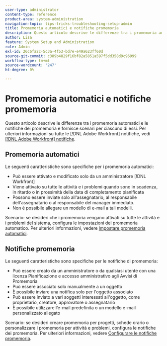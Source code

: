 ```yaml
---
user-type: administrator
content-type: reference
product-area: system-administration
navigation-topic: tips-tricks-troubleshooting-setup-admin
title: Promemoria automatici e notifiche promemoria
description: Questo articolo descrive le differenze tra i promemoria automatici e le notifiche dei promemoria e fornisce scenari per ciascuno di essi.
author: Lisa
feature: System Setup and Administration
role: Admin
exl-id: 26c6fa2c-5c3a-4f53-bd7e-e49a623ff60d
source-git-commit: c389b4829f16bf82a5851a597f5dd358d9c96999
workflow-type: tm+mt
source-wordcount: '247'
ht-degree: 0%

---
```


# Promemoria automatici e notifiche promemoria

Questo articolo descrive le differenze tra i promemoria automatici e le notifiche dei promemoria e fornisce scenari per ciascuno di essi. Per ulteriori informazioni su tutte le [!DNL Adobe Workfront] notifiche, vedi [[!DNL Adobe Workfront] notifiche](../../workfront-basics/using-notifications/wf-notifications.md).

## Promemoria automatici

Le seguenti caratteristiche sono specifiche per i promemoria automatici:

* Può essere attivato e modificato solo da un amministratore [!DNL Workfront]
* Viene attivato su tutte le attività e i problemi quando sono in scadenza, in ritardo o in prossimità della data di completamento pianificata
* Possono essere inviate solo all&#39;assegnatario, al responsabile dell&#39;assegnatario o al responsabile del manager immediato.
* Non è possibile allegare un modello di e-mail a tali modelli.

Scenario: se desideri che i promemoria vengano attivati su tutte le attività e i problemi del sistema, configura le impostazioni del promemoria automatico. Per ulteriori informazioni, vedere [Impostare promemoria automatici](../../administration-and-setup/manage-workfront/emails/setting-up-automatic-reminders.md).

## Notifiche promemoria

Le seguenti caratteristiche sono specifiche per le notifiche di promemoria:

* Può essere creato da un amministratore o da qualsiasi utente con una licenza Pianificazione e accesso amministrativo agli Avvisi di Promemoria
* Può essere associato solo manualmente a un oggetto
* È possibile inviare una notifica solo per l&#39;oggetto associato
* Può essere inviato a vari soggetti interessati all&#39;oggetto, come proprietario, creatore, approvatore o assegnatario
* È possibile utilizzare l’e-mail predefinita o un modello e-mail personalizzato allegato

Scenario: se desideri creare promemoria per progetti, schede orario o personalizzare i promemoria per attività e problemi, configura le notifiche dei promemoria. Per ulteriori informazioni, vedere [Configurare le notifiche promemoria](../../administration-and-setup/manage-workfront/emails/set-up-reminder-notifications.md).
